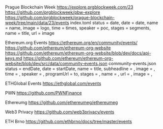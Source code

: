Prague Blockchain Week
https://explore.prgblockweek.com/23
https://github.com/prgblockweek/pbw-explore
  https://github.com/prgblockweek/prague-blockchain-week/tree/main/data/23/events
  index.toml
status = date,
date = date,
name = name,
image = logo,
time = times,
speaker = poc,
stages = segments,
  name = title,
  url = 
  image


Ethereum.org Events
https://ethereum.org/en/community/events/
https://github.com/ethereum/ethereum-org-website
https://github.com/ethereum/ethereum-org-website/blob/dev/docs/api-keys.md
  https://github.com/ethereum/ethereum-org-website/blob/dev/src/data/community-events.json
  community-events.json
status = endDate,
date = startDate,
name = title,
subheadline = ,
image = ,
time = ,
speaker = ,
programUrl = to,
stages = ,
  name = ,
  url = ,
  image = ,

ETHGlobal Events
https://ethglobal.com/events


PWN
https://github.com/PWNFinance

Ethereumg
https://github.com/ethereumeg/ethereumeg

Web3 Privacy
https://github.com/web3privacy/events

ETH Brno
https://github.com/ethbrno/docs/tree/master/events
      
